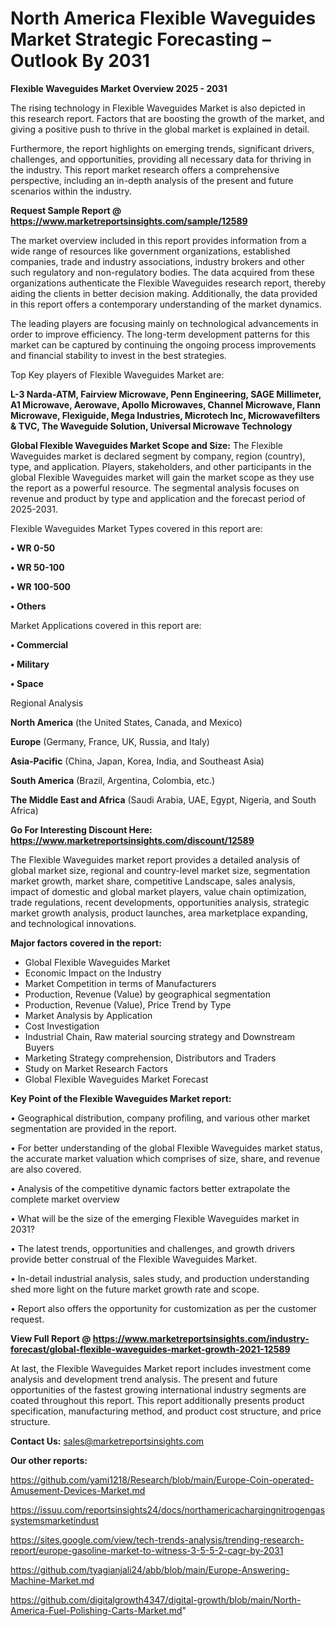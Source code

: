 # North America Flexible Waveguides Market Strategic Forecasting – Outlook By 2031

<Strong> Flexible Waveguides Market Overview 2025 - 2031</strong>

The rising technology in Flexible Waveguides Market is also depicted in this research report. Factors that are boosting the growth of the market, and giving a positive push to thrive in the global market is explained in detail.

Furthermore, the report highlights on emerging trends, significant drivers, challenges, and opportunities, providing all necessary data for thriving in the industry. This report market research offers a comprehensive perspective, including an in-depth analysis of the present and future scenarios within the industry.

<strong>Request Sample Report @ <a href=https://www.marketreportsinsights.com/sample/12589>https://www.marketreportsinsights.com/sample/12589</a></strong>

The market overview included in this report provides information from a wide range of resources like government organizations, established companies, trade and industry associations, industry brokers and other such regulatory and non-regulatory bodies. The data acquired from these organizations authenticate the Flexible Waveguides research report, thereby aiding the clients in better decision making. Additionally, the data provided in this report offers a contemporary understanding of the market dynamics.

The leading players are focusing mainly on technological advancements in order to improve efficiency. The long-term development patterns for this market can be captured by continuing the ongoing process improvements and financial stability to invest in the best strategies.

Top Key players of Flexible Waveguides Market are:

<strong>L-3 Narda-ATM, Fairview Microwave, Penn Engineering, SAGE Millimeter, A1 Microwave, Aerowave, Apollo Microwaves, Channel Microwave, Flann Microwave, Flexiguide, Mega Industries, Microtech Inc, Microwavefilters & TVC, The Waveguide Solution, Universal Microwave Technology</strong>

<strong><b>Global Flexible Waveguides Market Scope and Size:</b></strong>
The Flexible Waveguides market is declared segment by company, region (country), type, and application. Players, stakeholders, and other participants in the global Flexible Waveguides market will gain the market scope as they use the report as a powerful resource. The segmental analysis focuses on revenue and product by type and application and the forecast period of 2025-2031.

Flexible Waveguides Market Types covered in this report are:

<strong>• WR 0-50

• WR 50-100

• WR 100-500

• Others</strong>

Market Applications covered in this report are:

<strong>• Commercial

• Military

• Space</strong> 

Regional Analysis

<strong>North America</strong> (the United States, Canada, and Mexico)

<strong>Europe</strong> (Germany, France, UK, Russia, and Italy)

<strong>Asia-Pacific</strong> (China, Japan, Korea, India, and Southeast Asia)

<strong>South America</strong> (Brazil, Argentina, Colombia, etc.)

<strong>The Middle East and Africa</strong> (Saudi Arabia, UAE, Egypt, Nigeria, and South Africa)

<strong>Go For Interesting Discount Here: <a href=https://www.marketreportsinsights.com/discount/12589>https://www.marketreportsinsights.com/discount/12589</a></strong>

The Flexible Waveguides market report provides a detailed analysis of global market size, regional and country-level market size, segmentation market growth, market share, competitive Landscape, sales analysis, impact of domestic and global market players, value chain optimization, trade regulations, recent developments, opportunities analysis, strategic market growth analysis, product launches, area marketplace expanding, and technological innovations.

<strong><b>Major factors covered in the report:</b></strong>
<ul>
  <li>Global Flexible Waveguides Market </li>
  <li>Economic Impact on the Industry</li>
  <li>Market Competition in terms of Manufacturers</li>
  <li>Production, Revenue (Value) by geographical segmentation</li>
  <li>Production, Revenue (Value), Price Trend by Type</li>
  <li>Market Analysis by Application</li>
  <li>Cost Investigation</li>
  <li>Industrial Chain, Raw material sourcing strategy and Downstream Buyers</li>
  <li>Marketing Strategy comprehension, Distributors and Traders</li>
  <li>Study on Market Research Factors</li>
  <li>Global Flexible Waveguides Market Forecast</li>
</ul>

<strong><b>Key Point of the Flexible Waveguides Market report:</b></strong>

• Geographical distribution, company profiling, and various other market segmentation are provided in the report.

• For better understanding of the global Flexible Waveguides market status, the accurate market valuation which comprises of size, share, and revenue are also covered.

• Analysis of the competitive dynamic factors better extrapolate the complete market overview

• What will be the size of the emerging Flexible Waveguides market in 2031?

• The latest trends, opportunities and challenges, and growth drivers provide better construal of the Flexible Waveguides Market.

• In-detail industrial analysis, sales study, and production understanding shed more light on the future market growth rate and scope.

• Report also offers the opportunity for customization as per the customer request.

<strong><b>View Full Report @ <a href=https://www.marketreportsinsights.com/industry-forecast/global-flexible-waveguides-market-growth-2021-12589>https://www.marketreportsinsights.com/industry-forecast/global-flexible-waveguides-market-growth-2021-12589</a></b></strong>


At last, the Flexible Waveguides Market report includes investment come analysis and development trend analysis. The present and future opportunities of the fastest growing international industry segments are coated throughout this report. This report additionally presents product specification, manufacturing method, and product cost structure, and price structure.

<strong>Contact Us:</strong>
sales@marketreportsinsights.com

<strong>Our other reports:</strong>

<a href=https://github.com/yami1218/Research/blob/main/Europe-Coin-operated-Amusement-Devices-Market.md>https://github.com/yami1218/Research/blob/main/Europe-Coin-operated-Amusement-Devices-Market.md</a>

<a href=https://issuu.com/reportsinsights24/docs/northamericachargingnitrogengassystemsmarketindust>https://issuu.com/reportsinsights24/docs/northamericachargingnitrogengassystemsmarketindust</a>

<a href=https://sites.google.com/view/tech-trends-analysis/trending-research-report/europe-gasoline-market-to-witness-3-5-5-2-cagr-by-2031>https://sites.google.com/view/tech-trends-analysis/trending-research-report/europe-gasoline-market-to-witness-3-5-5-2-cagr-by-2031</a>

<a href=https://github.com/tyagianjali24/abb/blob/main/Europe-Answering-Machine-Market.md>https://github.com/tyagianjali24/abb/blob/main/Europe-Answering-Machine-Market.md</a>

<a href=https://github.com/digitalgrowth4347/digital-growth/blob/main/North-America-Fuel-Polishing-Carts-Market.md>https://github.com/digitalgrowth4347/digital-growth/blob/main/North-America-Fuel-Polishing-Carts-Market.md</a>"
